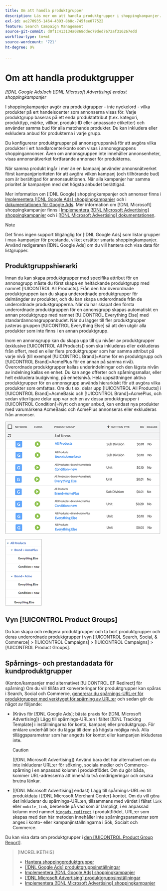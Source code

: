 ```yaml
---
title: Om att handla produktgrupper
description: Läs mer om att handla produktgrupper i shoppingkampanjer.
exl-id: ae270935-1464-4393-8b8c-745fee077522
feature: Search Campaign Management
source-git-commit: d0f1c413134a0868ddec79ded7672af316267edd
workflow-type: tm+mt
source-wordcount: '721'
ht-degree: 0%

---
```


# Om att handla produktgrupper

*[!DNL Google Ads]och [!DNL Microsoft Advertising] endast shoppingkampanjer*

I shoppingkampanjer avgör era produktgrupper - inte nyckelord - vilka produkter på ert handelscenter som annonserna visas för. Varje produktgrupp baseras på ett enda produktattribut (t.ex. kategori, produkttyp, märke, villkor, produkt-ID eller anpassade etiketter) och använder samma bud för alla matchande produkter. Du kan inkludera eller exkludera anbud för produkterna i varje grupp.

Du konfigurerar produktgrupper på annonsgruppsnivå för att avgöra vilka produkter i ert handlarcenterkonto som visas i annonsgruppens shoppingannonser. Även om annonsgruppen inte innehåller annonsenheter, visas annonsnätverket fortfarande annonser för produkterna.

När samma produkt ingår i mer än en kampanj använder annonsnätverket först kampanjprioriteten för att avgöra vilken kampanj (och tillhörande bud) som är berättigad för annonsauktionen. När alla kampanjer har samma prioritet är kampanjen med det högsta anbudet berättigad.

Mer information om [!DNL Google] shoppingkampanjer och annonser finns i [Implementera [!DNL Google Ads] shoppingkampanjer](/help/search-social-commerce/campaign-management/special-workflows/google-shopping-campaigns.md) och i [dokumentationen för Google Ads](https://support.google.com/google-ads/answer/3455481?visit_id=638205553638977410-2592024034&rd=1). Mer information om [!DNL Microsoft] shoppingkampanjer finns i [Implementera [!DNL Microsoft Advertising] shoppingkampanjer](/help/search-social-commerce/campaign-management/special-workflows/microsoft-shopping-campaigns.md) och i [[!DNL Microsoft Advertising] dokumentationen](https://help.bingads.microsoft.com/#apex/3/en/50903/1-500).

>[!NOTE]
>
>Det finns ingen support tillgänglig för [!DNL Google Ads] som listar grupper i max-kampanjer för prestanda, vilket ersätter smarta shoppingkampanjer. Använd redigeraren [!DNL Google Ads] om du vill hantera och visa data för listgrupper.

## Produktgruppshierarki

Innan du kan skapa produktgrupper med specifika attribut för en annonsgrupp måste du först skapa en heltäckande produktgrupp med namnet [!UICONTROL All Products]. Från den här överordnade produktgruppen kan du skapa underordnade produktgrupper för delmängder av produkter, och du kan skapa underordnade från de underordnade produktgrupperna. När du har skapat den första underordnade produktgruppen för en annonsgrupp skapas automatiskt en annan produktgrupp med namnet [!UICONTROL Everything Else] med standardannonsgruppanbudet. När du lägger till fler produktgrupper justeras gruppen [!UICONTROL Everything Else] så att den utgör alla produkter som inte finns i en annan produktgrupp.

Inom en annonsgrupp kan du skapa upp till sju nivåer av produktgrupper (exklusive [!UICONTROL All Products]) som ska inkluderas eller exkluderas från offert, med en eller flera produktgrupper som har samma attribut på varje nivå (till exempel [!UICONTROL Brand]=Acme för en produktgrupp och [!UICONTROL Brand]=AcmePlus för en annan på samma nivå). Överordnade produktgrupper kallas underindelningar och den lägsta nivån av indelning kallas en enhet. Du kan ange offerter och spårningsmallar, eller helt exkludera budgivning, på enhetsnivå. Hela uppsättningen aktiva produktgrupper för en annonsgrupp används hierarkiskt för att avgöra vilka produkter som omfattas. Om du t.ex. delar upp [!UICONTROL All Products] i [!UICONTROL Brand]=AcmeBasic och [!UICONTROL Brand]=AcmePlus, och sedan ytterligare delar upp var och en av dessa produktgrupper i [!UICONTROL Condition]=Nytt och anger anbud, kan endast nya produkter med varumärkena AcmeBasic och AcmePlus annonseras eller exkluderas från annonser.

![Exempel på en produktgruppsuppsättning](/help/search-social-commerce/assets/product-group-list.png "Exempel på en produktgruppsuppsättning")

![Exempel på produktgruppshierarki](/help/search-social-commerce/assets/product-group-tree.png "Exempel på produktgruppshierarki")

## Vyn [!UICONTROL Product Groups]

Du kan skapa och redigera produktgrupper och ta bort produktgrupper och deras underordnade produktgrupper i vyn [!UICONTROL Search, Social, & Commerce] > [!UICONTROL Campaigns] > [!UICONTROL Campaigns] > [!UICONTROL Product Groups].

## Spårnings- och prestandadata för kundproduktgrupper

(Konton/kampanjer med alternativet [!UICONTROL EF Redirect] för spårning) Om du vill tillåta att konverteringar för produktgrupper kan spåras i Search, Social och Commerce, [genererar du spårnings-URL:er för produktgrupper med verktyget för spårning av URL:er](/help/search-social-commerce/tools/click-tracking-url-generate.md) och sedan gör du något av följande:

* (Krävs för [!DNL Google Ads]; bästa praxis för [!DNL Microsoft Advertising]) Lägg till spårnings-URL:en i fältet [!DNL Tracking Template] i inställningarna för konto, kampanj eller produktgrupp. För enklare underhåll bör du lägga till dem på högsta möjliga nivå. Alla tilläggsparametrar som har angetts för kontot eller kampanjen inkluderas inte.

  >[!CAUTION]
  >
  >([!DNL Microsoft Advertising]) Använd bara det här alternativet om du inte inkluderar URL:er för sökning, sociala medier och Commerce-spårning i en anpassad kolumn i produktflödet. Om du gör båda, kommer URL-adresserna att innehålla två omdirigeringar och orsaka brutna länkar.

* ([!DNL Microsoft Advertising] endast) Lägg till spårnings-URL:en till produktdata i [!DNL Microsoft Merchant Center]-kontot. Om du vill göra det inkluderar du spårnings-URL:en, tillsammans med värdet i fältet `link` eller `mobile_link`, beroende på vad som är lämpligt, i en anpassad kolumn med namnet [`bingads_redirect`](https://help.ads.microsoft.com/#apex/3/en/51084/0) i produktflödet. URL:er som skapas med den här metoden innehåller inte spårningsparametrar som anges i konto- eller kampanjinställningarna i Sök, Socialt och Commerce.

Du kan visa data om produktgrupper i [den [!UICONTROL Product Group Report]](/help/search-social-commerce/reports/management/basic-advanced/product-group-report.md).

>[!MORELIKETHIS]
>
>* [Hantera shoppingproduktgrupper](product-group-manage.md)
>* [[!DNL Google Ads] produktgruppsinställningar](product-group-settings-google.md)
>* [Implementera [!DNL Google Ads] shoppingkampanjer](/help/search-social-commerce/campaign-management/special-workflows/google-shopping-campaigns.md)
>* [[!DNL Microsoft Advertising] produktgruppsinställningar](product-group-settings-microsoft.md)
>* [Implementera [!DNL Microsoft Advertising] shoppingkampanjer](/help/search-social-commerce/campaign-management/special-workflows/microsoft-shopping-campaigns.md)
